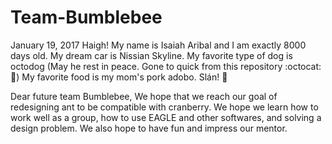 # Team-Bumblebee

January 19, 2017 
Haigh! My name is Isaiah Aribal and I am exactly 8000 days old. My dream car is Nissian Skyline. My favorite type of dog is octodog (May he rest in peace. Gone to quick from this repository :octocat: :angel:) My favorite food is my mom's pork adobo.
Slán! :wave:

Dear future team Bumblebee,
We hope that we reach our goal of redesigning ant to be compatible with cranberry. We hope we learn how to work well as a group, how to use EAGLE and other softwares, and solving a design problem. We also hope to have fun and impress our mentor. 

